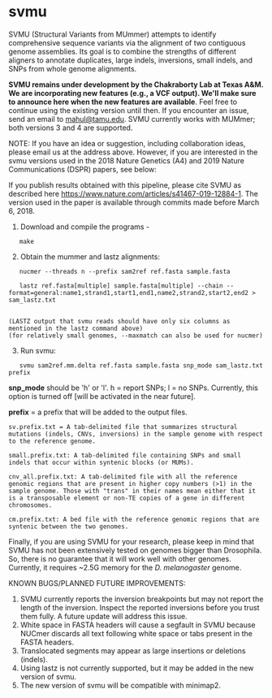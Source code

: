 # svmu

SVMU (Structural Variants from MUmmer) attempts to identify comprehensive sequence variants via the alignment of two  contiguous genome assemblies. Its goal is to combine the strengths of different aligners to annotate duplicates, large indels, inversions, small indels, and SNPs from whole genome alignments.
 
<b>SVMU remains under development by the Chakraborty Lab at Texas A&M. We are incorporating new features (e.g., a VCF output). We'll make sure to announce here when the new features are available</b>. Feel free to continue using the existing version until then. If you encounter an issue, send an email to mahul@tamu.edu. SVMU currently works with MUMmer; both versions 3 and 4 are supported.

NOTE: If you have an idea or suggestion, including collaboration ideas, please email us at the address above. However, if you are interested in the svmu versions used in the 2018 Nature Genetics (A4) and 2019 Nature Communications (DSPR) papers, see below:

If you publish results obtained with this pipeline, please cite SVMU as described here https://www.nature.com/articles/s41467-019-12884-1. The version used in the paper is available through commits made before March 6, 2018.

1. Download and compile the programs -

 ```
	make

 ```

2. Obtain the mummer and lastz alignments: 

 ```
	nucmer --threads n --prefix sam2ref ref.fasta sample.fasta

	lastz ref.fasta[multiple] sample.fasta[multiple] --chain --format=general:name1,strand1,start1,end1,name2,strand2,start2,end2 > sam_lastz.txt
	
 ```
	(LASTZ output that svmu reads should have only six columns as mentioned in the lastz command above)
	(for relatively small genomes, --maxmatch can also be used for nucmer)

3. Run svmu:

 ```
	svmu sam2ref.mm.delta ref.fasta sample.fasta snp_mode sam_lastz.txt prefix 

 ```
 <b>snp_mode</b> should be 'h' or 'l'. h = report SNPs; l = no SNPs. Currently, this option is turned off [will be activated in the near future].

 <b>prefix</b> = a prefix that will be added to the output files. 

	sv.prefix.txt = A tab-delimited file that summarizes structural mutations (indels, CNVs, inversions) in the sample genome with respect to the reference genome.  

	small.prefix.txt: A tab-delimited file containing SNPs and small indels that occur within syntenic blocks (or MUMs).

	cnv_all.prefix.txt: A tab-delimited file with all the reference genomic regions that are present in higher copy numbers (>1) in the sample genome. Those with "trans" in their names mean either that it is a transposable element or non-TE copies of a gene in different chromosomes.

	cm.prefix.txt: A bed file with the reference genomic regions that are syntenic between the two genomes. 

Finally, if you are using SVMU for your research, please keep in mind that SVMU has not been extensively tested on genomes bigger than Drosophila. So, there is no guarantee that it will work well with other genomes. Currently, it requires ~2.5G memory for the <i>D. melanogaster</i> genome.

KNOWN BUGS/PLANNED FUTURE IMPROVEMENTS:
1. SVMU currently reports the inversion breakpoints but may not report the length of the inversion. Inspect the reported inversions before you trust them fully. A future update will address this issue.
2. White space in FASTA headers will cause a segfault in SVMU because NUCmer discards all text following white space or tabs present in the FASTA headers.
3. Translocated segments may appear as large insertions or deletions (indels). 
4. Using lastz is not currently supported, but it may be added in the new version of svmu.
5. The new version of svmu will be compatible with minimap2.
